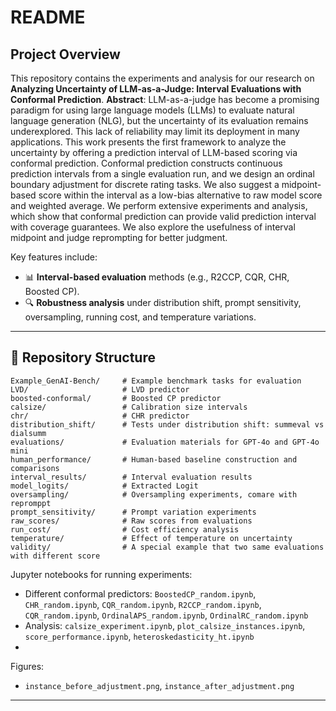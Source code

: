 
# README

## Project Overview

This repository contains the experiments and analysis for our research on **Analyzing Uncertainty of LLM-as-a-Judge: Interval Evaluations with Conformal Prediction**.
**Abstract**: LLM-as-a-judge has become a promising paradigm for using large language models (LLMs) to evaluate natural language generation (NLG), but the uncertainty of its evaluation remains underexplored. This lack of reliability may limit its deployment in many applications. This work presents the first framework to analyze the uncertainty by offering a prediction interval of LLM-based scoring via conformal prediction. Conformal prediction constructs continuous prediction intervals from a single evaluation run, and we design an ordinal boundary adjustment for discrete rating tasks. We also suggest a midpoint-based score within the interval as a low-bias alternative to raw model score and weighted average. We perform extensive experiments and analysis, which show that conformal prediction can provide valid prediction interval with coverage guarantees. We also explore the usefulness of interval midpoint and judge reprompting for better judgment.


Key features include:

* 📊 **Interval-based evaluation** methods (e.g., R2CCP, CQR, CHR, Boosted CP).
* 🔍 **Robustness analysis** under distribution shift, prompt sensitivity, oversampling, running cost, and temperature variations.

---

## 📂 Repository Structure

```
Example_GenAI-Bench/     # Example benchmark tasks for evaluation
LVD/                     # LVD predictor
boosted-conformal/       # Boosted CP predictor
calsize/                 # Calibration size intervals
chr/                     # CHR predictor
distribution_shift/      # Tests under distribution shift: summeval vs dialsumm
evaluations/             # Evaluation materials for GPT-4o and GPT-4o mini 
human_performance/       # Human-based baseline construction and comparisons
interval_results/        # Interval evaluation results
model_logits/            # Extracted Logit
oversampling/            # Oversampling experiments, comare with repromppt
prompt_sensitivity/      # Prompt variation experiments 
raw_scores/              # Raw scores from evaluations
run_cost/                # Cost efficiency analysis
temperature/             # Effect of temperature on uncertainty
validity/                # A special example that two same evaluations with different score 
```

Jupyter notebooks for running experiments:

* Different conformal predictors: `BoostedCP_random.ipynb`, `CHR_random.ipynb`, `CQR_random.ipynb`, `R2CCP_random.ipynb`, `CQR_random.ipynb`, `OrdinalAPS_random.ipynb`, `OrdinalRC_random.ipynb`
* Analysis: `calsize_experiment.ipynb`, `plot_calsize_instances.ipynb`, `score_performance.ipynb`, `heteroskedasticity_ht.ipynb`
* 

Figures:

* `instance_before_adjustment.png`, `instance_after_adjustment.png`

---

